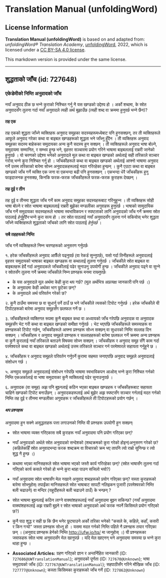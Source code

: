 # Translation Manual (unfoldingWord)

## License Information

**Translation Manual (unfoldingWord)** is based on and adapted from: _unfoldingWord® Translation Academy_, [unfoldingWord](https://unfoldingword.org/utw), 2022, which is licensed under a [CC BY-SA 4.0 license](https://creativecommons.org/licenses/by-sa/4.0/legalcode.en).

This markdown version is provided under the same license.



--------------------------------

## शुद्धताको जाँच (id: 727648)

### एकेडेमीको निम्ति अनुवादको जाँच

नयाँ अनुवाद ठीक छ भन्‍ने कुराको निश्‍चित गर्नु नै यस खण्डको उद्देश्य हो । अर्को शब्दमा, के स्रोत अनुवादसँग तुलना गर्दा नयाँ अनुवादले त्यही अर्थ बुझाउँछ (त्यही शब्द वा क्रममा हुनुपर्छ भन्‍ने छैन)?

#### तह एक

तह एकको शुद्धता जाँच्‍ने व्यक्तिहरू अनुवाद समूहका सदस्यहरूमध्येबाट पनि हुनसक्छन्, तर ती व्यक्तिहरूले आफूले अनुवाद गरेका कथा वा बाइबल खण्डहरूको शुद्धता भने जाँच्‍नु हुँदैन । ती व्यक्तिहरू अनुवाद समूहका सदस्य बाहेकका समुदायका अन्य कुनै सदस्य हुन सक्छन् । ती व्यक्तिहरूले अनुवाद भाषा बोल्ने, समुदायमा सम्मानित, र सम्भव हुन्छ भने, वृहत्तर सञ्‍चारमा प्रयोग गरिने भाषामा बाइबललाई राम्ररी जानेको हुनुपर्छ । यो चरणको उद्देश्य भनेको अनुवादले मूल कथा वा बाइबल खण्डको अर्थलाई सही तरिकाले सञ्‍चार गरोस् भन्‍ने कुरा निश्‍चित गर्नु हो । जाँचकीहरूले कथा वा बाइबल खण्डको अर्थलाई आफ्नो भाषामा अनुवाद गर्ने उत्तम तरिकाको बारेमा सोच्‍न अनुवादकहरूलाई मदत गरिरहेका हुन्छन् । कुनै एउटा कथा वा बाइबल खण्डको जाँच गर्ने व्यक्ति एक जना वा एकभन्दा बढी पनि हुनसक्छन् । एकभन्दा धेरै जाँचकीहरू हुनु फाइदाजनक हुनसक्छ, किनकि फरक\-फरक जाँचकीहरूले फरक\-फरक कुराहरू देख्छन् ।

#### तह दुई र तीन

तह दुई व तीनमा शुद्धता जाँच गर्ने काम अनुवाद समूहका सदस्यहरूबाट गरिनुहुन्‍न । ती व्यक्तिहरू सोही भाषा बोल्‍ने र स्रोत भाषामा बाइबललाई राम्ररी बुझेका मण्डलीका अगुवाहरू हुनुपर्छ । भाषाको सामुदायिक जाँच गर्ने समुदायका सदस्यहरूले भाषामा स्वभाविकपन र स्पष्टताको लागि अनुवादको जाँच गर्ने क्रममा स्रोत पाठलाई *हेर्नुहुँदैन* भन्‍ने कुरा सत्य हो । तर स्रोत पाठलाई नयाँ अनुवादसँग तुलना गर्न सकियोस् भनेर शुद्धता जाँच्‍ने व्यक्तिहरूले शुद्धताको जाँचको लागि स्रोत पाठलाई *हेर्नुपर्छ* ।

#### सबै तहहरूको निम्ति

जाँच गर्ने व्यक्तिहरूले निम्‍न चरणहरूको अनुसरण गर्नुपर्छः

१. हरेक जाँचकीहरूले अनुवाद आफैँले पढ्नुपर्छ (वा रेकर्ड सुन्‍नुपर्छ), यसो गर्दा तिनीहरूले अनुवादलाई वृहत्तर समुदायको भाषाका बाइबल खण्डहरू वा कथालाई तुलना गर्नुपर्छ । जाँचकीले स्रोत बाइबल वा बाइबलहरू हेर्दै गर्दा अनुवादकले जाँचकीलाई पढेर सुनाउनु उपयोगी हुन्छ । जाँचकीले अनुवाद पढ्ने वा सुन्‍ने र स्रोतसँग तुलना गर्ने क्रममा जाँचकीले निम्‍न प्रश्‍नहरू मनमा राख्‍नुपर्छः

* के यस अनुवादले मूल अर्थमा केही कुरा थप गर्छ? (मूल अर्थभित्र अप्रत्यक्ष जानकारी पनि पर्छ ।)
* के अनुवादमा केही अर्थका भाग छुटेका छन्?
* के अनुवादले अर्थ परिवर्तन गरेको छ?

२. कुनै ठाउँमा समस्या छ वा सुधार्नु पर्ने ठाउँ छ भने जाँचकीले त्यसको टिपोट गर्नुपर्छ । हरेक जाँचकीले यी टिपोटहरूको बारेमा अनुवाद समूहसँग छलफल गर्ने छ ।

३. जाँचकीहरूले व्यक्तिगत रूपमा कुनै बाइबल कथा वा अध्यायको जाँच गरेपछि अनुवादक वा अनुवादक समूहसँग भेट गरी कथा वा बाइबल खण्डको समीक्षा गर्नुपर्छ । भेट भएपछि जाँचकीहरूले समस्याहरू वा प्रश्नहरूको टिपोट गर्छन्, जाँचकीहरूले आफ्ना प्रश्नहरू सोध्‍न सक्छन् वा सुधारको निम्ति सल्लाह दिन सक्छन् । जाँचकीहरू र अनुवाद समूहले प्रश्‍नहरू र सल्लाहहरूको बारेमा छलफल गर्ने क्रममा अन्य प्रश्‍नहरू वा कुनै कुरालाई नयाँ तरिकाले बताउने विषयमा सोच्‍न सक्छन् । जाँचकीहरू र अनुवाद समूह सँगै काम गर्दा परमेश्‍वरले कथा वा बाइबल खण्डको अर्थलाई उत्तम तरिकाले सञ्‍चार गर्न परमेश्‍वरले सहायता गर्नुहुने छ ।

४. जाँचकीहरू र अनुवाद समूहले परिवर्तन गर्नुपर्ने कुरामा सहमत जनाएपछि अनुवाद समूहले अनुवादलाई संशोधन गर्छ ।

५. अनवुाद समूहले अनुवादलाई संशोधन गरेपछि भाषामा स्वभाविकपन आओस् भन्‍ने कुरा निश्‍चित गर्नको निम्ति एकअर्कालाई वा भाषा समुदायका कुनै व्यक्तिलाई पढेर सुनाउनुपर्छ ।

६. अनुवादक (वा समूह) अझ पनि बुझ्‍नलाई कठिन भएका बाइबल खण्डहरू र जाँचकीहरूबाट सहायता चाहिने खण्डको टिपोट बनाउँछन् । अनुवादकहरूलाई अर्थ बुझेर अझ स्पष्टसँग सञ्‍चार गर्नलाई मदत गर्नको निम्ति तह दुई र तीनमा मण्डलीका अगुवाहरू र जाँचकीहरूले ती टिपोटहरूको प्रयोग गर्छन् ।

##### थप प्रश्‍नहरू

अनुवादमा हुन सक्‍ने असुद्धताहरू पत्ता लगाउनको निम्ति यी प्रश्‍नहरू उपयोगी हुन सक्छन्ः

* स्रोत भाषामा व्यक्त गरिएकास सबै कुराहरू नयाँ अनुवादमा पनि प्रयोग गरिएका छन्?
* नयाँ अनुवादको अर्थले स्रोत अनुवादको सन्देशको (शब्दक्रमको कुरा गरेको होइन)अनुसरण गरेको छ? (कहिलेकहिँ स्रोत अनुवादभन्दा फरक शब्दक्रम वा विचारको क्रम भए तापनि त्यो राम्रो सुनिन्छ र त्यो शुद्ध नै हुन्छ ।)
* कथामा भएका मानिसहरूले स्रोत भाषामा भएको जस्तै कार्य गरिरहेका छन्? (स्रोत भाषासँग तुलना गर्दा गरिएको कार्य कसले गरेको हो भन्‍ने कुरा थाहा पाउन सजिलो भयो?)
* नयाँ अनुवादमा स्रोत भाषासँग मेल नखाने अनुवाद शब्दहरूको प्रयोग गरिएका छन्? यस्ता कुराहरूको बारेमा सोच्‍नुहोस्ः तपाईंका मानिसहरूले स्रोत भाषाबाट सापटी नलिइकन पुजारी (परमेश्‍वरको निम्ति बली चढाउने) वा मन्दिर (यहूदीहरूले बली चढाउने ठाउँ) के भन्छन् ?
* स्रोत भाषामा बुझ्‍नलाई कठिन लाग्‍ने वाक्यांशहरूलाई नयाँ अनुवादमा बुझ्‍न सकिन्छ? (नयाँ अनुवादमा वाक्यांशहरूलाई अझ राम्ररी बुझ्‍ने र स्रोत भाषाको अनुवादको अर्थ फरक नपर्ने किसिमले प्रयोग गरिएको छ?)
* कुनै पाठ शुद्ध र सही छ कि छैन भनेर छुट्याउने अर्को तरिका भनेको "कसले के, कहिले, कहाँ, कसरी र किन गर्‍यो" जस्ता प्रश्‍नहरू सोध्‍नु हो । यसमा मदत गर्नको निम्ति पहिले नै प्रश्‍नहरू तयार गरिएका छन् । (अनुवाद प्रश्‍नहरू हेर्नको निम्ति http://ufw.io/tq/ मा जानुहोस् ।) यी प्रश्‍नहरूका जवाफहरू स्रोत भाषा अनुवादसँग मेल खानुपर्छ । यदि मेल खाएनन् भने अनुवादमा समस्या छ भन्‍ने कुरा थाहा हुन्छ ।

* **Associated Articles:** ग्रहण गरिएको ज्ञान र अन्तर्निहित जानकारी (ID: `727686@UWTranslationManual`); अनुवादको पूर्णता (ID: `727670@Unknown`); भाषा समुदायको जाँच (ID: `727767@UWTranslationManual`); सहपाठीसँग गरिने मौखिक जाँच (ID: `727777@Unknown`); कस्ता किसिमका कुराहरूको जाँच गर्ने (ID: `727862@Unknown`)

